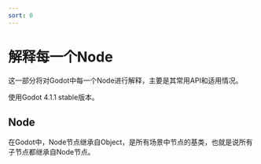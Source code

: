 ```yaml
---
sort: 0
---
```

# 解释每一个Node
这一部分将对Godot中每一个Node进行解释，主要是其常用API和适用情况。

使用Godot 4.1.1 stable版本。

## Node

在Godot中，Node节点继承自Object，是所有场景中节点的基类，也就是说所有子节点都继承自Node节点。
